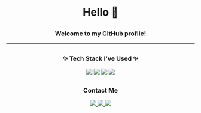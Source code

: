 ## <h1 align="center">Hello 👋</h1>
## <h3 align="center">Welcome to my GitHub profile!</h3>


<!-- <h3 align="center">🙂 About Me 🙂</h3>
<div align="center">
  <p>🧐 Interest <strong> Object Detection and Deep Learning</strong></p> 
  
</div>
--> 

---
## <h3 align="center">✨ Tech Stack I've Used ✨</h3>
<div align="center">
  <!-- <img src="https://img.shields.io/badge/Dart-0175C2?style=for-the-badge&logo=dart&logoColor=white" /> 
  <img src="https://img.shields.io/badge/iOS-000000?style=for-the-badge&logo=ios&logoColor=white" /> 
  <img src="https://img.shields.io/badge/Amazon_AWS-232F3E?style=for-the-badge&logo=amazon-aws&logoColor=white" />
  --> 
   <img src="https://img.shields.io/badge/Swift-FA7343?style=for-the-badge&logo=swift&logoColor=white" />
  <img src="https://img.shields.io/badge/Xcode-007ACC?style=for-the-badge&logo=Xcode&logoColor=white" /> 
  <img src="https://img.shields.io/badge/Flutter-02569B?style=for-the-badge&logo=flutter&logoColor=white" /> 
  <img src="https://img.shields.io/badge/Python-3776AB?style=for-the-badge&logo=python&logoColor=white" />

</div>



## <h3 align="center"> Contact Me </h3>
<div align="center">
  <a href="https://velog.io/@yunhu89">
    <img src="https://img.shields.io/badge/Velog-1EBC8F?style=for-the-badge&logo=velog&logoColor=white" />
  </a>

   <a href="https://instagram.com/Hu.dev_">    
    <img src="http://img.shields.io/badge/-Instagram-black?style=flat&logo=Instagram&link=https://instagram.com/Hu.dev_/" />
  
  <a href="https://www.linkedin.com/in/윤후-김-24a38132a">
    <img src="https://img.shields.io/badge/LinkedIn-0A66C2?style=for-the-badge&logo=linkedin&logoColor=white" />
  </a>
</div>

